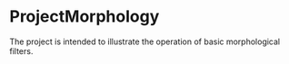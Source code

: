 # ProjectMorphology
The project is intended to illustrate the operation of basic morphological filters.

